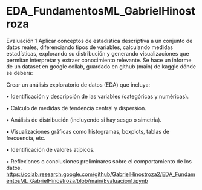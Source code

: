 # EDA_FundamentosML_GabrielHinostroza
Evaluación 1 
Aplicar conceptos de estadística descriptiva a un conjunto de datos reales, diferenciando tipos de variables, calculando medidas estadísticas, explorando su distribución y generando visualizaciones que permitan interpretar y extraer conocimiento relevante.
Se hace un informe de un dataset en google collab, guardado en github (main) de kaggle dónde se deberá:  

  Crear un análisis exploratorio de datos (EDA) que incluya:

• Identificación y descripción de las variables (categóricas y numéricas).

• Cálculo de medidas de tendencia central y dispersión.

• Análisis de distribución (incluyendo si hay sesgo o simetría).

• Visualizaciones gráficas como histogramas, boxplots, tablas de frecuencia, etc.

• Identificación de valores atípicos.

• Reflexiones o conclusiones preliminares sobre el comportamiento de los datos.
https://colab.research.google.com/github/GabrielHinostroza2/EDA_FundamentosML_GabrielHinostroza/blob/main/Evaluacion1.ipynb

